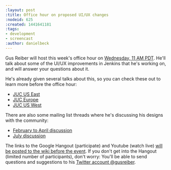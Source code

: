 ```yaml
---
:layout: post
:title: Office hour on proposed UI/UX changes
:nodeid: 625
:created: 1441641181
:tags:
- development
- screencast
:author: danielbeck
---
```

Gus Reiber will host this week's office hour on [Wednesday, 11 AM PDT](http://www.timeanddate.com/worldclock/fixedtime.html?msg=Jenkins+Office+Hours&iso=20150909T11&p1=283&ah=1). He'll talk about some of the UI/UX improvements in Jenkins that he's working on, and will answer your questions about it.

He's already given several talks about this, so you can check these out to learn more before the office hour:

* [JUC US East](https://www.cloudbees.com/jenkins/juc-2015/abstracts/us-east/02-03-1400-reiber-fennelly)
* [JUC Europe](https://www.cloudbees.com/jenkins/juc-2015/abstracts/europe/01-02-1400-fennelly-reiber)
* [JUC US West](https://www.cloudbees.com/jenkins/juc-2015/abstracts/us-west/01-02-1500)

There are also some mailing list threads where he's discussing his designs with the community:

* [February to April discussion](https://groups.google.com/forum/#!topic/jenkinsci-dev/6BdWZt35dTQ)
* [July discussion](https://groups.google.com/forum/#!msg/jenkinsci-dev/Tiz-LSqCJmg/3CuYzuBXJpsJ)

The links to the Google Hangout (participate) and Youtube (watch live) [will be posted to the wiki before the event](https://wiki.jenkins-ci.org/display/JENKINS/Office+Hours). If you don't get into the Hangout (limited number of participants), don't worry: You'll be able to send questions and suggestions to his [Twitter account @gusreiber](https://twitter.com/gusreiber).
